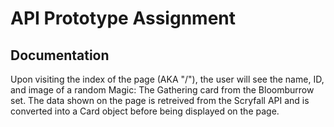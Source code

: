 # API Prototype Assignment 

## Documentation
Upon visiting the index of the page (AKA "/"), the user will see the name, ID, and image of a random Magic: The Gathering card from the Bloomburrow set. The data shown on the page is retreived from the Scryfall API and is converted into a Card object before being displayed on the page. 
